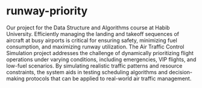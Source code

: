 # runway-priority
Our project for the Data Structure and Algorithms course at Habib University.
Efficiently managing the landing and takeoff sequences of aircraft at busy airports is 
critical for ensuring safety, minimizing fuel consumption, and maximizing runway 
utilization. The Air Traffic Control Simulation project addresses the challenge of 
dynamically prioritizing flight operations under varying conditions, including 
emergencies, VIP flights, and low-fuel scenarios. By simulating realistic traffic 
patterns and resource constraints, the system aids in testing scheduling algorithms 
and decision-making protocols that can be applied to real-world air traffic 
management.
